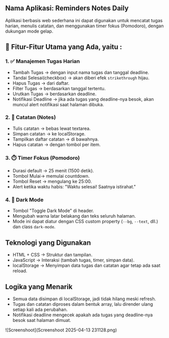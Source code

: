## Nama Aplikasi: Reminders Notes Daily

Aplikasi berbasis web sederhana ini dapat digunakan untuk mencatat tugas harian, menulis catatan, dan menggunakan timer fokus (Pomodoro), dengan dukungan mode gelap.

## 🧩 Fitur-Fitur Utama yang Ada, yaitu :

### 1. ✅ Manajemen Tugas Harian
- Tambah Tugas → dengan input nama tugas dan tanggal deadline.
- Tandai Selesai(checkbox) → akan diberi efek `strikethrough` hijau.
- Hapus Tugas → dari daftar.
- Filter Tugas → berdasarkan tanggal tertentu.
- Urutkan Tugas → berdasarkan deadline.
- Notifikasi Deadline → jika ada tugas yang deadline-nya besok, akan muncul alert notifikasi saat halaman dibuka.

### 2. 📝 Catatan (Notes)
- Tulis catatan → bebas lewat textarea.
- Simpan catatan → ke localStorage.
- Tampilkan daftar catatan → di bawahnya.
- Hapus catatan → dengan tombol per item.

### 3. ⏱️ Timer Fokus (Pomodoro)
- Durasi default → 25 menit (1500 detik).
- Tombol Mulai→ memulai countdown.
- Tombol Reset → mengulang ke 25:00.
- Alert ketika waktu habis: "Waktu selesai! Saatnya istirahat."

### 4. 🌙 Dark Mode
- Tombol "Toggle Dark Mode" di header.
- Mengubah warna latar belakang dan teks seluruh halaman.
- Mode ini dapat diatur dengan CSS custom property (`--bg`, `--text`, dll.) dan class `dark-mode`.

## Teknologi yang Digunakan
- HTML + CSS → Struktur dan tampilan.
- JavaScript → Interaksi (tambah tugas, timer, simpan data).
- localStorage → Menyimpan data tugas dan catatan agar tetap ada saat reload.

## Logika yang Menarik
- Semua data disimpan di localStorage, jadi tidak hilang meski refresh.
- Tugas dan catatan diproses dalam bentuk array, lalu dirender ulang setiap kali ada perubahan.
- Notifikasi deadline mengecek apakah ada tugas yang deadline-nya besok saat halaman dimuat.

![Screenshoot](Screenshoot 2025-04-13 231128.png)
